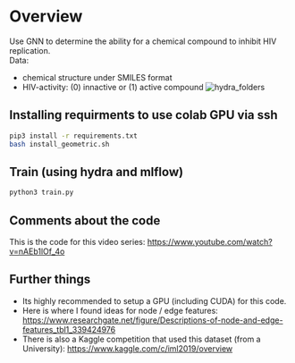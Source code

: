 # Overview
Use GNN to determine the ability for a chemical compound to inhibit HIV replication.       
Data:   
- chemical structure under SMILES format   
- HIV-activity: (0) innactive or (1) active compound
![hydra_folders](/github_images/output.png?raw=true)

## Installing requirments to use colab GPU via ssh
```bash
pip3 install -r requirements.txt
bash install_geometric.sh
```

## Train (using hydra and mlflow)
```bash
python3 train.py
```


## Comments about the code
This is the code for this video series: https://www.youtube.com/watch?v=nAEb1lOf_4o

## Further things
- Its highly recommended to setup a GPU (including CUDA) for this code. 
- Here is where I found ideas for node / edge features: https://www.researchgate.net/figure/Descriptions-of-node-and-edge-features_tbl1_339424976
- There is also a Kaggle competition that used this dataset (from a University):
https://www.kaggle.com/c/iml2019/overview

